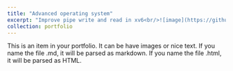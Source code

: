 ```yaml
---
title: "Advanced operating system"
excerpt: "Improve pipe write and read in xv6<br/>![image](https://github.com/suweiyang0106/AdvOS/blob/main/pipecopyinout.png)"
collection: portfolio
---
```

This is an item in your portfolio. It can be have images or nice text. If you name the file .md, it will be parsed as markdown. If you name the file .html, it will be parsed as HTML. 

